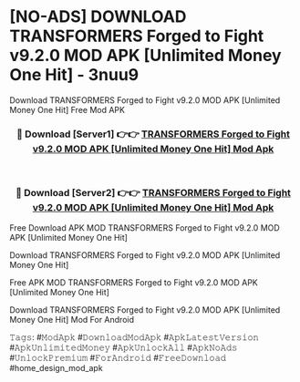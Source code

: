 # [NO-ADS] DOWNLOAD TRANSFORMERS Forged to Fight v9.2.0 MOD APK [Unlimited Money One Hit] - 3nuu9
Download TRANSFORMERS Forged to Fight v9.2.0 MOD APK [Unlimited Money One Hit] Free Mod APK

<div align="center">
<h3>🔴 Download [Server1] 👉👉 <a href="https://apk-comot.site?title=TRANSFORMERS_Forged_to_Fight_v9.2.0_MOD_APK_[Unlimited_Money_One_Hit]">TRANSFORMERS Forged to Fight v9.2.0 MOD APK [Unlimited Money One Hit] Mod Apk</a></h3><br>

<h3>🔴 Download [Server2] 👉👉 <a href="https://apk-comot.site?title=TRANSFORMERS_Forged_to_Fight_v9.2.0_MOD_APK_[Unlimited_Money_One_Hit]">TRANSFORMERS Forged to Fight v9.2.0 MOD APK [Unlimited Money One Hit] Mod Apk</a></h3>
</div>


Free Download APK MOD TRANSFORMERS Forged to Fight v9.2.0 MOD APK [Unlimited Money One Hit]

Download TRANSFORMERS Forged to Fight v9.2.0 MOD APK [Unlimited Money One Hit] 

Free APK MOD TRANSFORMERS Forged to Fight v9.2.0 MOD APK [Unlimited Money One Hit] 

Download TRANSFORMERS Forged to Fight v9.2.0 MOD APK [Unlimited Money One Hit] Mod For Android

𝚃𝚊𝚐𝚜: #𝙼𝚘𝚍𝙰𝚙𝚔 #𝙳𝚘𝚠𝚗𝚕𝚘𝚊𝚍𝙼𝚘𝚍𝙰𝚙𝚔 #𝙰𝚙𝚔𝙻𝚊𝚝𝚎𝚜𝚝𝚅𝚎𝚛𝚜𝚒𝚘𝚗 #𝙰𝚙𝚔𝚄𝚗𝚕𝚒𝚖𝚒𝚝𝚎𝚍𝙼𝚘𝚗𝚎𝚢 #𝙰𝚙𝚔𝚄𝚗𝚕𝚘𝚌𝚔𝙰𝚕𝚕 #𝙰𝚙𝚔𝙽𝚘𝙰𝚍𝚜 #𝚄𝚗𝚕𝚘𝚌𝚔𝙿𝚛𝚎𝚖𝚒𝚞𝚖 #𝙵𝚘𝚛𝙰𝚗𝚍𝚛𝚘𝚒𝚍 #𝙵𝚛𝚎𝚎𝙳𝚘𝚠𝚗𝚕𝚘𝚊𝚍 #home_design_mod_apk